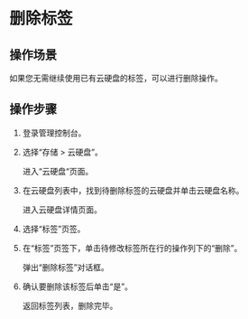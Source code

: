 # 删除标签<a name="evs_01_0016"></a>

## 操作场景<a name="section10163781222140"></a>

如果您无需继续使用已有云硬盘的标签，可以进行删除操作。

## 操作步骤<a name="section42910475222150"></a>

1.  登录管理控制台。
2.  选择“存储 \> 云硬盘”。

    进入“云硬盘“页面。

3.  在云硬盘列表中，找到待删除标签的云硬盘并单击云硬盘名称。

    进入云硬盘详情页面。

4.  选择“标签”页签。
5.  在“标签”页签下，单击待修改标签所在行的操作列下的“删除”。

    弹出“删除标签”对话框。

6.  确认要删除该标签后单击“是”。

    返回标签列表，删除完毕。


